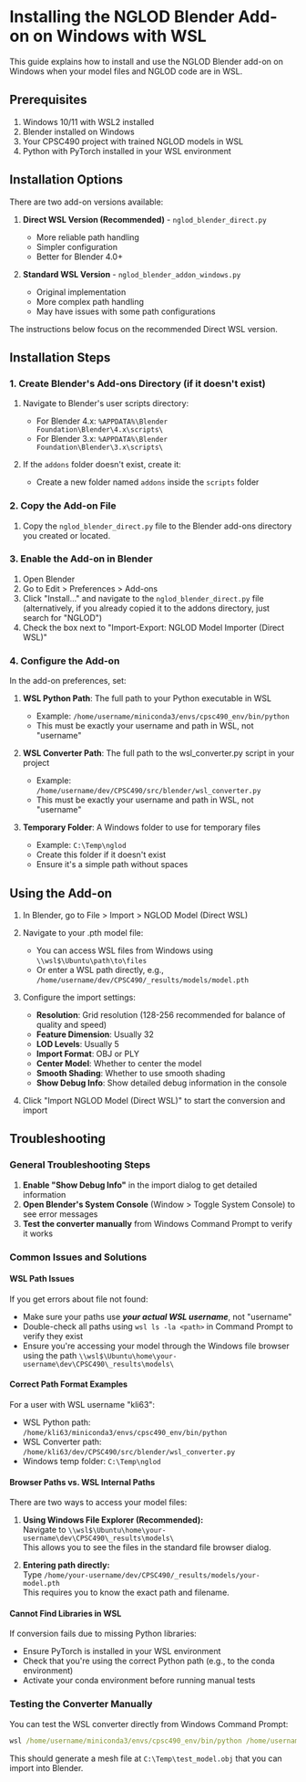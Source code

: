 # Installing the NGLOD Blender Add-on on Windows with WSL

This guide explains how to install and use the NGLOD Blender add-on on Windows when your model files and NGLOD code are in WSL.

## Prerequisites

1. Windows 10/11 with WSL2 installed
2. Blender installed on Windows
3. Your CPSC490 project with trained NGLOD models in WSL
4. Python with PyTorch installed in your WSL environment

## Installation Options

There are two add-on versions available:

1. **Direct WSL Version (Recommended)** - `nglod_blender_direct.py`
   - More reliable path handling
   - Simpler configuration
   - Better for Blender 4.0+

2. **Standard WSL Version** - `nglod_blender_addon_windows.py`
   - Original implementation
   - More complex path handling
   - May have issues with some path configurations

The instructions below focus on the recommended Direct WSL version.

## Installation Steps

### 1. Create Blender's Add-ons Directory (if it doesn't exist)

1. Navigate to Blender's user scripts directory:
   - For Blender 4.x: `%APPDATA%\Blender Foundation\Blender\4.x\scripts\`
   - For Blender 3.x: `%APPDATA%\Blender Foundation\Blender\3.x\scripts\`

2. If the `addons` folder doesn't exist, create it:
   - Create a new folder named `addons` inside the `scripts` folder

### 2. Copy the Add-on File

1. Copy the `nglod_blender_direct.py` file to the Blender add-ons directory you created or located.

### 3. Enable the Add-on in Blender

1. Open Blender
2. Go to Edit > Preferences > Add-ons
3. Click "Install..." and navigate to the `nglod_blender_direct.py` file (alternatively, if you already copied it to the addons directory, just search for "NGLOD")
4. Check the box next to "Import-Export: NGLOD Model Importer (Direct WSL)"

### 4. Configure the Add-on

In the add-on preferences, set:

1. **WSL Python Path**: The full path to your Python executable in WSL
   - Example: `/home/username/miniconda3/envs/cpsc490_env/bin/python`
   - This must be exactly your username and path in WSL, not "username"

2. **WSL Converter Path**: The full path to the wsl_converter.py script in your project
   - Example: `/home/username/dev/CPSC490/src/blender/wsl_converter.py`
   - This must be exactly your username and path in WSL, not "username"

3. **Temporary Folder**: A Windows folder to use for temporary files
   - Example: `C:\Temp\nglod`
   - Create this folder if it doesn't exist
   - Ensure it's a simple path without spaces

## Using the Add-on

1. In Blender, go to File > Import > NGLOD Model (Direct WSL)

2. Navigate to your .pth model file:
   - You can access WSL files from Windows using `\\wsl$\Ubuntu\path\to\files`
   - Or enter a WSL path directly, e.g., `/home/username/dev/CPSC490/_results/models/model.pth`

3. Configure the import settings:
   - **Resolution**: Grid resolution (128-256 recommended for balance of quality and speed)
   - **Feature Dimension**: Usually 32
   - **LOD Levels**: Usually 5
   - **Import Format**: OBJ or PLY
   - **Center Model**: Whether to center the model
   - **Smooth Shading**: Whether to use smooth shading
   - **Show Debug Info**: Show detailed debug information in the console

4. Click "Import NGLOD Model (Direct WSL)" to start the conversion and import

## Troubleshooting

### General Troubleshooting Steps

1. **Enable "Show Debug Info"** in the import dialog to get detailed information
2. **Open Blender's System Console** (Window > Toggle System Console) to see error messages
3. **Test the converter manually** from Windows Command Prompt to verify it works

### Common Issues and Solutions

#### WSL Path Issues

If you get errors about file not found:
- Make sure your paths use ***your actual WSL username***, not "username"
- Double-check all paths using `wsl ls -la <path>` in Command Prompt to verify they exist
- Ensure you're accessing your model through the Windows file browser using the path `\\wsl$\Ubuntu\home\your-username\dev\CPSC490\_results\models\`

#### Correct Path Format Examples

For a user with WSL username "kli63":
- WSL Python path: `/home/kli63/miniconda3/envs/cpsc490_env/bin/python`
- WSL Converter path: `/home/kli63/dev/CPSC490/src/blender/wsl_converter.py`
- Windows temp folder: `C:\Temp\nglod`

#### Browser Paths vs. WSL Internal Paths

There are two ways to access your model files:

1. **Using Windows File Explorer (Recommended):**  
   Navigate to `\\wsl$\Ubuntu\home\your-username\dev\CPSC490\_results\models\`  
   This allows you to see the files in the standard file browser dialog.

2. **Entering path directly:**  
   Type `/home/your-username/dev/CPSC490/_results/models/your-model.pth`  
   This requires you to know the exact path and filename.

#### Cannot Find Libraries in WSL

If conversion fails due to missing Python libraries:
- Ensure PyTorch is installed in your WSL environment
- Check that you're using the correct Python path (e.g., to the conda environment)
- Activate your conda environment before running manual tests

### Testing the Converter Manually

You can test the WSL converter directly from Windows Command Prompt:

```cmd
wsl /home/username/miniconda3/envs/cpsc490_env/bin/python /home/username/dev/CPSC490/src/blender/wsl_converter.py --model /home/username/dev/CPSC490/_results/models/dino_nugget.pth --output /mnt/c/Temp/test_model.obj --resolution 128
```

This should generate a mesh file at `C:\Temp\test_model.obj` that you can import into Blender.